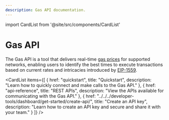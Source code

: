 ```yaml
---
description: Gas API documentation.
---
```


import CardList from '@site/src/components/CardList'

# Gas API

The Gas API is a tool that delivers real-time [gas prices](../../concepts/gas.md) for supported networks, enabling users to identify the best times to execute transactions based on current rates and intricacies introduced by [EIP-1559](https://eips.ethereum.org/EIPS/eip-1559).

<CardList
items={[
{
href: "quickstart",
title: "Quickstart",
description: "Learn how to quickly connect and make calls to the Gas API."
},
{
href: "api-reference",
title: "REST APIs",
description: "View the APIs available for communicating with the Gas API."
},
{
href: "../../../developer-tools/dashboard/get-started/create-api/",
title: "Create an API key",
description: "Learn how to create an API key and secure and share it with your team."
}
]}
/>
